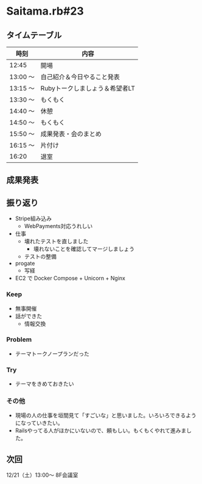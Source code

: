 # Saitama.rb#23

## タイムテーブル

| 時刻 | 内容 |
| --- | --- |
| 12:45 | 開場 |a
| 13:00 ～  | 自己紹介＆今日やること発表 |
| 13:15 ～ | Rubyトークしましょう＆希望者LT |
| 13:30 ～ | もくもく |
| 14:40 ～ | 休憩 |
| 14:50 ～ | もくもく |
| 15:50 ～ | 成果発表・会のまとめ |
| 16:15 ～ | 片付け |
| 16:20 | 退室 |

## 成果発表

## 振り返り

- Stripe組み込み
  - WebPayments対応うれしい
- 仕事
  - 壊れたテストを直しました
    - 壊れないことを確認してマージしましょう
  - テストの整備
- progate
  - 写経
- EC2 で Docker Compose + Unicorn + Nginx

### Keep

- 無事開催
- 話ができた
  - 情報交換

### Problem

- テーマトークノープランだった

### Try

- テーマをきめておきたい

### その他

- 現場の人の仕事を垣間見て「すごいな」と思いました。いろいろできるようになっていきたい。
- Railsやってる人がほかにいないので、頼もしい。もくもくやれて進みました。

## 次回

12/21（土）13:00～ 8F会議室
